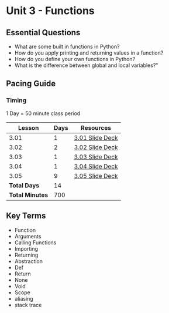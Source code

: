 # Unit 3 - Functions

## Essential Questions

* What are some built in functions in Python?
* How do you apply printing and returning values in a function?
* How do you define your own functions in Python?
* What is the difference between global and local variables?"

## Pacing Guide

### Timing

1 Day = 50 minute class period

| Lesson | Days | Resources |
| ------ | -------------- | ---------|
| 3.01 | 1 | [3.01 Slide Deck] |
| 3.02 | 2 | [3.02 Slide Deck] |
| 3.03 | 1 | [3.03 Slide Deck] |
| 3.04 | 1 | [3.04 Slide Deck] |
| 3.05 | 9 | [3.05 Slide Deck] |
| **Total Days** | 14 | |
| **Total Minutes** | 700 | |

## Key Terms

* Function
* Arguments
* Calling Functions
* Importing
* Returning
* Abstraction
* Def
* Return
* None
* Void
* Scope
* aliasing
* stack trace

[3.01 Slide Deck]: https://github.com/TEALSK12/2nd-semester-introduction-to-computer-science/raw/master/units/3_unit/slidedecks/Intro%20Python%203.01%20TEALS.pptx
[3.02 Slide Deck]:https://github.com/TEALSK12/2nd-semester-introduction-to-computer-science/raw/master/units/3_unit/slidedecks/Intro%20Python%203.02%20TEALS.pptx
[3.03 Slide Deck]: https://github.com/TEALSK12/2nd-semester-introduction-to-computer-science/raw/master/units/3_unit/slidedecks/Intro%20Python%203.03%20TEALS.pptx
[3.04 Slide Deck]:https://github.com/TEALSK12/2nd-semester-introduction-to-computer-science/raw/master/units/3_unit/slidedecks/Intro%20Python%203.04%20TEALS.pptx
[3.05 Slide Deck]: https://github.com/TEALSK12/2nd-semester-introduction-to-computer-science/raw/master/units/3_unit/slidedecks/Intro%20Python%203.05%20TEALS.pptx
